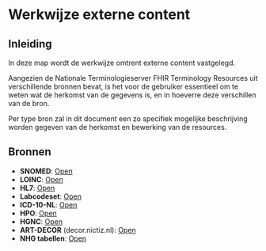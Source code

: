 # Werkwijze externe content
## Inleiding
In deze map wordt de werkwijze omtrent externe content vastgelegd.

Aangezien de Nationale Terminologieserver FHIR Terminology Resources uit verschillende bronnen bevat, is het voor de gebruiker essentieel om te weten wat de herkomst van de gegevens is, en in hoeverre deze verschillen van de bron.

Per type bron zal in dit document een zo specifiek mogelijke beschrijving worden gegeven van de herkomst en bewerking van de resources.

## Bronnen
- __SNOMED__: [Open](snomed.md)
- __LOINC__: [Open](loinc.md)
- __HL7__: [Open](hl7.md)
- __Labcodeset__: [Open](labcodeset.md)
- __ICD-10-NL__: [Open](icd-10-nl.md)
- __HPO__: [Open](hpo.md)
- __HGNC__: [Open](hgnc.md)
- __ART-DECOR__ (decor.nictiz.nl): [Open](nictiz-art-decor.md)
- __NHG tabellen__: [Open](nhg.md)